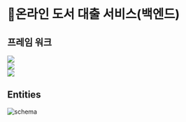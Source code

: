 # 📘온라인 도서 대출 서비스(백엔드)

## 프레임 워크 
<div style="display:flex; flex-direction:column; align-items:flex-start;">
  <img src="https://img.shields.io/badge/SpringBoot-6DB33F?style=flat&logo=Spring&logoColor=white" />
  <img src="https://img.shields.io/badge/SpringJPA-6DB33F?style=flat&logo=Spring&logoColor=white" />
  <img src="https://img.shields.io/badge/SpringMVC-6DB33F?style=flat&logo=Spring&logoColor=white" />
</div>



## Entities

![schema](https://github.com/koust6u/db_term/assets/111568619/1e372ce4-9b23-4c26-9a5c-7bb421f990b2)
